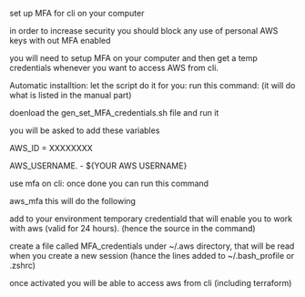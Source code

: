 set up MFA for cli on your computer

in order to increase security you should block any use of personal AWS keys with out MFA enabled

you will need to setup MFA on your computer and then get a temp credentials whenever you want to access AWS from cli.

 

Automatic installtion:
let the script do it for you:
run this command: (it will do what is listed in the manual part)


doenload the gen_set_MFA_credentials.sh file and run it

you will be asked to add these variables

AWS_ID = XXXXXXXX

AWS_USERNAME.  -  ${YOUR AWS USERNAME} 

use mfa on cli:
once done you can run this command 


aws_mfa <YOUR MFA TOKEN>
this will do the following

add to your environment temporary credentiald that will enable you to work with aws (valid for 24 hours). (hence the source in the command)

create a file called MFA_credentials under ~/.aws directory, that will be read when you create a new session (hance the lines added to ~/.bash_profile or .zshrc)

once activated you will be able to access aws from cli (including terraform)
